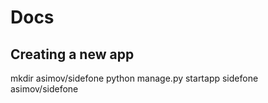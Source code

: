 # Docs

## Creating a new app
mkdir asimov/sidefone
python manage.py startapp sidefone asimov/sidefone